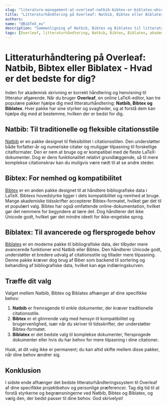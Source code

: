 ```yaml
---
slug: "literature-management-at-overleaf-natbib-bibtex-or-biblatex-which-is-the-best-for-you"
title: "Litteraturhåndtering på Overleaf: Natbib, Bibtex eller Biblatex - Hvad er det bedste for dig?"
authors:
name: "@BibTeX_eu"
description: "Sammenligning af Natbib, Bibtex og Biblatex til litteraturhåndtering på Overleaf, så du kan bestemme den bedste løsning til dine skrivebehov."
tags: [Overleaf, litteraturhåndtering, Natbib, Bibtex, Biblatex, akademisk skrivning, citationshåndtering]
---
```


# Litteraturhåndtering på Overleaf: Natbib, Bibtex eller Biblatex - Hvad er det bedste for dig?

Inden for akademisk skrivning er korrekt håndtering og henvisning til litteratur afgørende. Når du bruger **Overleaf**, en online LaTeX-editor, kan tre populære pakker hjælpe dig med litteraturhåndtering: **Natbib, Bibtex og Biblatex**. Hver pakke har sine styrker og svagheder, og at forstå dem kan hjælpe dig med at bestemme, hvilken der er bedst for dig.

## Natbib: Til traditionelle og fleksible citationsstile

[Natbib](https://ctan.org/pkg/natbib) er en pakke designet til fleksibilitet i citationsstilen. Den understøtter både forfatter-år og numeriske citater og muliggør tilpasning til forskellige citatformater. Den er nem at bruge og er kompatibel med de fleste LaTeX-dokumenter. Dog er dens funktionalitet relativt grundlæggende, så til mere komplekse citationskrav kan du muligvis være nødt til at se andre steder.

## Bibtex: For nemhed og kompatibilitet

[Bibtex](https://ctan.org/pkg/bibtex) er en anden pakke designet til at håndtere bibliografiske data i LaTeX. Bibtexs hovedstyrke ligger i dets kompatibilitet og nemhed at bruge. Mange akademiske tidsskrifter accepterer Bibtex-formatet, hvilket gør det til et populært valg. Bibtex har også omfattende online-dokumentation, hvilket gør det nemmere for begyndere at lære det. Dog håndterer det ikke Unicode godt, hvilket gør det mindre ideelt for ikke-engelske sprog.

## Biblatex: Til avancerede og flersprogede behov

[Biblatex](https://ctan.org/pkg/biblatex) er en moderne pakke til bibliografiske data, der tilbyder mere avancerede funktioner end Natbib eller Bibtex. Den håndterer Unicode godt, understøtter et bredere udvalg af citationsstile og tillader mere tilpasning. Denne pakke kræver dog brug af Biber som backend til sortering og behandling af bibliografiske data, hvilket kan øge indlæringskurven.

## Træffe dit valg

Valget mellem Natbib, Bibtex og Biblatex afhænger af dine specifikke behov:

1. **Natbib** er fremragende til enkle dokumenter, der kræver traditionelle citationsstile.
2. **Bibtex** er et glimrende valg med hensyn til kompatibilitet og brugervenlighed, især når du skriver til tidsskrifter, der understøtter Bibtex-formatet.
3. **Biblatex** er det bedste valg til komplekse dokumenter, flersprogede dokumenter eller hvis du har behov for mere tilpasning i dine citationer.

Husk, at dit valg ikke er permanent; du kan altid skifte mellem disse pakker, når dine behov ændrer sig.

## Konklusion

I sidste ende afhænger det bedste litteraturhåndteringssystem til Overleaf af dine specifikke projektbehov og personlige præferencer. Tag dig tid til at forstå styrkerne og begrænsningerne ved Natbib, Bibtex og Biblatex, og vælg den, der bedst passer til dine behov. God skrivelyst!